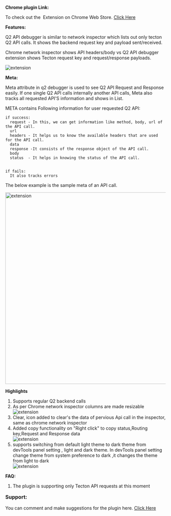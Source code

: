 <strong>Chrome plugin Link:</strong>

To check out the  Extension on Chrome Web Store. <a href="https://chrome.google.com/webstore/detail/q2-debugger/ofenoeokeajgginmciegemdiioglcdio" target="_blank" rel="noopener noreferrer">Click Here</a>

<strong>Features:</strong>

Q2 API debugger is similar to network inspector which lists out only tecton Q2 API calls. It shows the backend request key and payload sent/received.

Chrome network inspector shows API headers/body vs Q2 API debugger extension shows Tecton request key and request/response payloads.

<img class="q2apiimg1 aligncenter" src="https://nuevesolutions.com/wp-content/uploads/2020/10/Screenshot-from-2020-10-05-12-28-40.png" alt="extension" />

<strong>Meta:</strong>
   <p>Meta attribute in q2 debugger is used  to see Q2 API Request and Response easily. If one single Q2 API calls internally another API calls, Meta also tracks all requested API'S information and shows in List.</p>
   META contains Following information for user requested Q2 API:

	
    if success:
	  request - In this, we can get information like method, body, url of the API call.
	  url
	  headers - It helps us to know the available headers that are used for the API call.
	  data
	  response -It consists of the response object of the API call.
	  body
	  status  - It helps in knowing the status of the API call.   

 
    if fails:
      It also tracks errors 

The below example is the sample meta of an API call.

<img class="q2apiimg1 aligncenter" src="https://nuevesolutions.com/wp-content/uploads/2020/10/Screenshot-from-2020-10-05-12-30-15.png" alt="extension" width="600" height="600" />
<!-- <strong>Planned improvements:</strong>
<ol>
 	<li>Columns need to be made resizable</li>
 	<li>Need to support regular Q2 backend calls</li>
</ol> -->

<strong>Highlights</strong>
<ol>
    <li>Supports regular Q2 backend calls</li>
    <li>As per Chrome network inspector columns are made resizable</li> 
	<img class="q2apiimg2 aligncenter" src="https://nuevesolutions.com/wp-content/uploads/2020/10/Screenshot-from-2020-10-05-12-34-11.png" alt="extension" />
	<li>Clear, icon added to clear's the data  of pervious Api call in the inspector, same as chrome network inspector</li>
	<li>Added copy functionality on "Right click" to copy status,Routing key,Request and Response data </li>
	<img class="q2apiimg2 aligncenter" src="https://nuevesolutions.com/wp-content/uploads/2020/10/Screenshot-from-2020-10-05-12-34-27.png" alt="extension" />
	<li>supports switching from default light theme to dark theme from devTools panel setting , light and dark theme. In devTools panel setting change theme from system preference to dark ,it changes the theme from light to dark   </li>
	<img class="q2apiimg2 aligncenter" src="https://nuevesolutions.com/wp-content/uploads/2020/10/Screenshot-from-2020-10-05-12-27-30.png" alt="extension" />
</ol>
<strong>FAQ:</strong>

<ol>
 	<li>The plugin is supporting only Tecton API requests at this moment</li>
</ol>
<p style="font-size: 16px;"><strong>Support:</strong></p>
 You can comment and make suggestions for the plugin here. <a href="https://nuevesolutions.com/q2-api-debugger-chrome-extension/" target="_blank" rel="noopener noreferrer">Click Here</a>

&nbsp;
